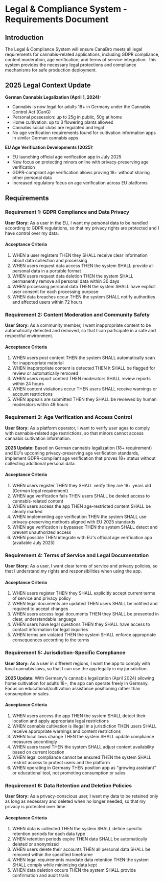 # Legal & Compliance System - Requirements Document

## Introduction

The Legal & Compliance System will ensure CanaBro meets all legal requirements for cannabis-related applications, including GDPR compliance, content moderation, age verification, and terms of service integration. This system provides the necessary legal protections and compliance mechanisms for safe production deployment.

## 2025 Legal Context Update

**German Cannabis Legalization (April 1, 2024):**
- Cannabis is now legal for adults 18+ in Germany under the Cannabis Control Act (CanG)
- Personal possession: up to 25g in public, 50g at home
- Home cultivation: up to 3 flowering plants allowed
- Cannabis social clubs are regulated and legal
- No age verification requirements found for cultivation information apps in similar German cannabis apps

**EU Age Verification Developments (2025):**
- EU launching official age verification app in July 2025
- New focus on protecting minors online with privacy-preserving age verification
- GDPR-compliant age verification allows proving 18+ without sharing other personal data
- Increased regulatory focus on age verification across EU platforms

## Requirements

### Requirement 1: GDPR Compliance and Data Privacy

**User Story:** As a user in the EU, I want my personal data to be handled according to GDPR regulations, so that my privacy rights are protected and I have control over my data.

#### Acceptance Criteria

1. WHEN a user registers THEN they SHALL receive clear information about data collection and processing
2. WHEN users request data access THEN the system SHALL provide all personal data in a portable format
3. WHEN users request data deletion THEN the system SHALL permanently remove all personal data within 30 days
4. WHEN processing personal data THEN the system SHALL have explicit user consent for each processing purpose
5. WHEN data breaches occur THEN the system SHALL notify authorities and affected users within 72 hours

### Requirement 2: Content Moderation and Community Safety

**User Story:** As a community member, I want inappropriate content to be automatically detected and removed, so that I can participate in a safe and respectful environment.

#### Acceptance Criteria

1. WHEN users post content THEN the system SHALL automatically scan for inappropriate material
2. WHEN inappropriate content is detected THEN it SHALL be flagged for review or automatically removed
3. WHEN users report content THEN moderators SHALL review reports within 24 hours
4. WHEN content violations occur THEN users SHALL receive warnings or account restrictions
5. WHEN appeals are submitted THEN they SHALL be reviewed by human moderators within 48 hours

### Requirement 3: Age Verification and Access Control

**User Story:** As a platform operator, I want to verify user ages to comply with cannabis-related age restrictions, so that minors cannot access cannabis cultivation information.

**2025 Update:** Based on German cannabis legalization (18+ requirement) and EU's upcoming privacy-preserving age verification standards, implement GDPR-compliant age verification that proves 18+ status without collecting additional personal data.

#### Acceptance Criteria

1. WHEN users register THEN they SHALL verify they are 18+ years old (German legal requirement)
2. WHEN age verification fails THEN users SHALL be denied access to cannabis-related content
3. WHEN users access the app THEN age-restricted content SHALL be clearly marked
4. WHEN implementing age verification THEN the system SHALL use privacy-preserving methods aligned with EU 2025 standards
5. WHEN age verification is bypassed THEN the system SHALL detect and prevent unauthorized access
6. WHEN possible THEN integrate with EU's official age verification app (available July 2025)

### Requirement 4: Terms of Service and Legal Documentation

**User Story:** As a user, I want clear terms of service and privacy policies, so that I understand my rights and responsibilities when using the app.

#### Acceptance Criteria

1. WHEN users register THEN they SHALL explicitly accept current terms of service and privacy policy
2. WHEN legal documents are updated THEN users SHALL be notified and required to accept changes
3. WHEN users access legal documents THEN they SHALL be presented in clear, understandable language
4. WHEN users have legal questions THEN they SHALL have access to contact information for legal inquiries
5. WHEN terms are violated THEN the system SHALL enforce appropriate consequences according to the terms

### Requirement 5: Jurisdiction-Specific Compliance

**User Story:** As a user in different regions, I want the app to comply with local cannabis laws, so that I can use the app legally in my jurisdiction.

**2025 Update:** With Germany's cannabis legalization (April 2024) allowing home cultivation for adults 18+, the app can operate freely in Germany. Focus on educational/cultivation assistance positioning rather than consumption or sales.

#### Acceptance Criteria

1. WHEN users access the app THEN the system SHALL detect their location and apply appropriate legal restrictions
2. WHEN cannabis cultivation is illegal in a jurisdiction THEN users SHALL receive appropriate warnings and content restrictions
3. WHEN local laws change THEN the system SHALL update compliance measures accordingly
4. WHEN users travel THEN the system SHALL adjust content availability based on current location
5. WHEN legal compliance cannot be ensured THEN the system SHALL restrict access to protect users and the platform
6. WHEN operating in Germany THEN position app as "growing assistant" or educational tool, not promoting consumption or sales

### Requirement 6: Data Retention and Deletion Policies

**User Story:** As a privacy-conscious user, I want my data to be retained only as long as necessary and deleted when no longer needed, so that my privacy is protected over time.

#### Acceptance Criteria

1. WHEN data is collected THEN the system SHALL define specific retention periods for each data type
2. WHEN retention periods expire THEN data SHALL be automatically deleted or anonymized
3. WHEN users delete their accounts THEN all personal data SHALL be removed within the specified timeframe
4. WHEN legal requirements mandate data retention THEN the system SHALL comply while minimizing data kept
5. WHEN data deletion occurs THEN the system SHALL provide confirmation and audit trails